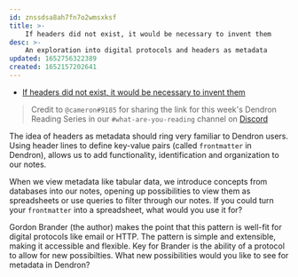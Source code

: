 ```yaml
---
id: znssdsa8ah7fn7o2wmsxksf
title: >-
    If headers did not exist, it would be necessary to invent them
desc: >-
    An exploration into digital protocols and headers as metadata
updated: 1652756322389
created: 1652157202641
---
```


- [If headers did not exist, it would be necessary to invent them](https://subconscious.substack.com/p/if-headers-did-not-exist-it-would?s=r)

> Credit to `@cameron#9185` for sharing the link for this week's Dendron Reading Series in our `#what-are-you-reading` channel on [Discord](link.dendron.so/discord)

The idea of headers as metadata should ring very familiar to Dendron users. Using header lines to define key-value pairs (called `frontmatter` in Dendron), allows us to add functionality, identification and organization to our notes.  

When we view metadata like tabular data, we introduce concepts from databases into our notes, opening up possibilities to view them as spreadsheets or use queries to filter through our notes. If you could turn your `frontmatter` into a spreadsheet, what would you use it for?

Gordon Brander (the author) makes the point that this pattern is well-fit for digital protocols like email or HTTP. The pattern is simple and extensible, making it accessible and flexible. Key for Brander is the ability of a protocol to allow for new possibilties. What new possibilities would you like to see for metadata in Dendron?




